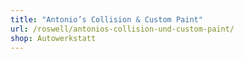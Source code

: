 ```yaml
---
title: "Antonio’s Collision & Custom Paint"
url: /roswell/antonios-collision-und-custom-paint/
shop: Autowerkstatt
---
```

